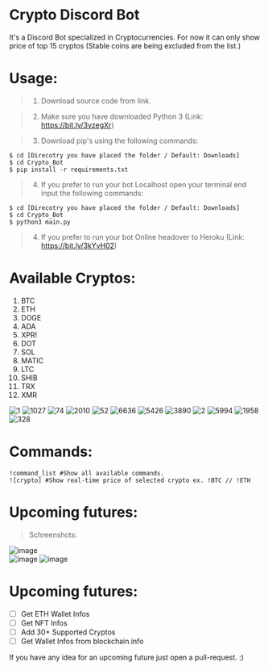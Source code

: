 # Crypto Discord Bot
It's a Discord Bot specialized in Cryptocurrencies. For now it can only show price of top 15 cryptos (Stable coins are being excluded from the list.)

# Usage:
>1. Download source code from link.

>2. Make sure you have downloaded Python 3 (Link: https://bit.ly/3yzegXr)

>3. Download pip's using the following commands:
```
$ cd [Direcotry you have placed the folder / Default: Downloads]
$ cd Crypto_Bot
$ pip install -r requirements.txt
``` 
>4. If you prefer to run your bot Localhost open your terminal end input the following commands:
```
$ cd [Direcotry you have placed the folder / Default: Downloads]
$ cd Crypto_Bot
$ python3 main.py
``` 
>4. If you prefer to run your bot Online headover to Heroku (Link: https://bit.ly/3kYvH02)

# Available Cryptos:
1. BTC
2. ETH
3. DOGE 
4. ADA
5. XPR!
6. DOT
7. SOL
8. MATIC
9. LTC
10. SHIB
11. TRX
12. XMR

![1](https://user-images.githubusercontent.com/77790856/223200503-adb8ca3b-fe61-4fbe-8659-2fab21030786.png)
![1027](https://user-images.githubusercontent.com/77790856/223200836-aeaa42b9-52b3-4226-a9d6-f6e7eb9e5920.png)
![74](https://user-images.githubusercontent.com/77790856/223200907-5ec9208e-abf7-448e-ba12-96bdb1cf7c58.png)
![2010](https://user-images.githubusercontent.com/77790856/223200924-23b9dc02-a611-44f6-8b9e-8642ce925b22.png)
![52](https://user-images.githubusercontent.com/77790856/223201317-d42019b3-de8b-442b-8f72-bbff8c842e9e.png)
![6636](https://user-images.githubusercontent.com/77790856/223201394-ce52fae0-7851-41d9-9900-7f235c041624.png)
![5426](https://user-images.githubusercontent.com/77790856/223201453-e49f548f-9d8b-4d8c-82b4-a605f21ea380.png)
![3890](https://user-images.githubusercontent.com/77790856/223201502-6d809a75-3f34-48f3-b5bb-7ebeee4f6ec2.png)
![2](https://user-images.githubusercontent.com/77790856/223201537-1337a3b1-054b-4156-9fed-5f4b8d509991.png)
![5994](https://user-images.githubusercontent.com/77790856/223201593-61401613-f117-41dd-930a-054a85cf634f.png)
![1958](https://user-images.githubusercontent.com/77790856/223201702-f953b173-6d8c-411f-a42c-87f82520f229.png)
![328](https://user-images.githubusercontent.com/77790856/223201782-167f59fe-6d80-496e-953d-1fa9ab44d4f9.png)

# Commands:
```
!command_list #Show all available commands.
![crypto] #Show real-time price of selected crypto ex. !BTC // !ETH 
``` 
# Upcoming futures:
>Schreenshots:

![image](https://user-images.githubusercontent.com/77790856/223203309-c6f9dfe5-addb-4549-8a86-f20743462250.png)\
![image](https://user-images.githubusercontent.com/77790856/223203586-92328987-fe0c-45f5-921c-ad7c58279ecc.png)
![image](https://user-images.githubusercontent.com/77790856/223203736-b7072425-657d-481c-9d8a-e7f9a303448c.png)



# Upcoming futures:
- [ ] Get ETH Wallet Infos
- [ ] Get NFT Infos
- [ ] Add 30+ Supported Cryptos
- [ ] Get Wallet Infos from blockchain.info

If you have any idea for an upcoming future just open a pull-request. :)

